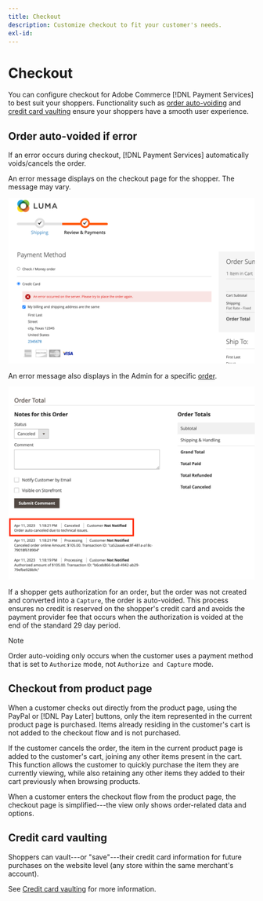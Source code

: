 ```yaml
---
title: Checkout
description: Customize checkout to fit your customer's needs.
exl-id:
---
```


# Checkout

You can configure checkout for Adobe Commerce [!DNL Payment Services] to best suit your shoppers. Functionality such as [order auto-voiding](#order-auto-voided-if-error) and [credit card vaulting](#credit-card-vaulting) ensure your shoppers have a smooth user experience.

## Order auto-voided if error

If an error occurs during checkout, [!DNL Payment Services] automatically voids/cancels the order.

An error message displays on the checkout page for the shopper. The message may vary.

![Error while checking](assets/user-checkout-error.png "Error while checking out")

An error message also displays in the Admin for a specific [order](https://experienceleague.adobe.com/docs/commerce-admin/stores-sales/order-management/orders/orders.html?lang=en).

![Error in Admin for order](assets/admin-checkout-error.png "Error in Admin for order")

If a shopper gets authorization for an order, but the order was not created and converted into a `Capture`, the order is auto-voided. This process ensures no credit is reserved on the shopper's credit card and avoids the payment provider fee that occurs when the authorization is voided at the end of the standard 29 day period.

   >[!NOTE]
   >
   >Order auto-voiding only occurs when the customer uses a payment method that is set to `Authorize` mode, not `Authorize and Capture` mode.

## Checkout from product page

When a customer checks out directly from the product page, using the PayPal or [!DNL Pay Later] buttons, only the item represented in the current product page is purchased. Items already residing in the customer's cart is not added to the checkout flow and is not purchased.

If the customer cancels the order, the item in the current product page is added to the customer's cart, joining any other items present in the cart. This function allows the customer to quickly purchase the item they are currently viewing, while also retaining any other items they added to their cart previously when browsing products.

When a customer enters the checkout flow from the product page, the checkout page is simplified---the view only shows order-related data and options.

## Credit card vaulting

Shoppers can vault---or "save"---their credit card information for future purchases on the website level (any store within the same merchant's account).

See [Credit card vaulting](vaulting.md) for more information.